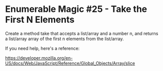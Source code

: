 # Enumerable Magic #25 - Take the First N Elements

Create a method take that accepts a list/array and a number n, and returns a list/array array of the first n elements from the list/array.

If you need help, here's a reference:

https://developer.mozilla.org/en-US/docs/Web/JavaScript/Reference/Global_Objects/Array/slice
